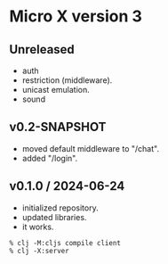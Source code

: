 # Micro X version 3

## Unreleased
- auth
- restriction (middleware).
- unicast emulation.
- sound

## v0.2-SNAPSHOT
- moved default middleware to "/chat".
- added "/login".

## v0.1.0 / 2024-06-24
- initialized repository.
- updated libraries.
- it works.
```
% clj -M:cljs compile client
% clj -X:server
```

